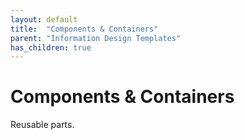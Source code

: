 ```yaml
---
layout: default
title:  "Components & Containers"
parent: "Information Design Templates"
has_children: true
---
```


# Components & Containers

Reusable parts.
